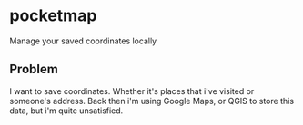 # pocketmap
Manage your saved coordinates locally


## Problem
I want to save coordinates. Whether it's places that i've visited or someone's address. Back then i'm using Google Maps, or QGIS to store this data, but i'm quite unsatisfied.  
